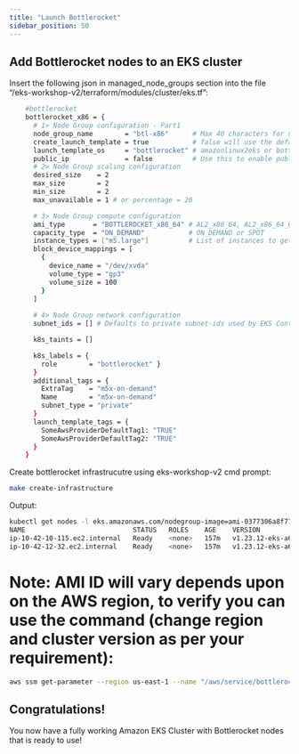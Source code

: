 ```yaml
---
title: "Launch Bottlerocket"
sidebar_position: 50
---
```


## Add Bottlerocket nodes to an EKS cluster

Insert the following json in managed_node_groups section into the file “/eks-workshop-v2/terraform/modules/cluster/eks.tf”:

```bash
    #bottlerocket
    bottlerocket_x86 = {
      # 1> Node Group configuration - Part1
      node_group_name        = "btl-x86"      # Max 40 characters for node group name
      create_launch_template = true           # false will use the default launch template
      launch_template_os     = "bottlerocket" # amazonlinux2eks or bottlerocket
      public_ip              = false          # Use this to enable public IP for EC2 instances; only for public subnets used in launch templates ;
      # 2> Node Group scaling configuration
      desired_size    = 2
      max_size        = 2
      min_size        = 2
      max_unavailable = 1 # or percentage = 20

      # 3> Node Group compute configuration
      ami_type       = "BOTTLEROCKET_x86_64" # AL2_x86_64, AL2_x86_64_GPU, AL2_ARM_64, CUSTOM, BOTTLEROCKET_ARM_64, BOTTLEROCKET_x86_64
      capacity_type  = "ON_DEMAND"           # ON_DEMAND or SPOT
      instance_types = ["m5.large"]          # List of instances to get capacity from multipe pools
      block_device_mappings = [
        {
          device_name = "/dev/xvda"
          volume_type = "gp3"
          volume_size = 100
        }
      ]
      
      # 4> Node Group network configuration
      subnet_ids = [] # Defaults to private subnet-ids used by EKS Controle plane. Define your private/public subnets list with comma separated subnet_ids  = ['subnet1','subnet2','subnet3']

      k8s_taints = []

      k8s_labels = {
        role        = "bottlerocket" }
      }
      additional_tags = {
        ExtraTag    = "m5x-on-demand"
        Name        = "m5x-on-demand"
        subnet_type = "private"
      }
      launch_template_tags = {
        SomeAwsProviderDefaultTag1: "TRUE"
        SomeAwsProviderDefaultTag2: "TRUE"
      }
    }
```

Create bottlerocket infrastrucutre using eks-workshop-v2 cmd prompt:

```bash
make create-infrastructure
```

Output:

```bash
kubectl get nodes -l eks.amazonaws.com/nodegroup-image=ami-0377306a8f776c503
NAME                           STATUS   ROLES    AGE    VERSION
ip-10-42-10-115.ec2.internal   Ready    <none>   157m   v1.23.12-eks-a64d4ad
ip-10-42-12-32.ec2.internal    Ready    <none>   157m   v1.23.12-eks-a64d4ad
```

# Note: AMI ID will vary depends upon on the AWS region, to verify you can use the command (change region and cluster version as per your requirement):

```bash 
aws ssm get-parameter --region us-east-1 --name "/aws/service/bottlerocket/aws-k8s-1.23/x86_64/latest/image_id" --query Parameter.Value --output text
```

## Congratulations!

You now have a fully working Amazon EKS Cluster with Bottlerocket nodes that is ready to use!